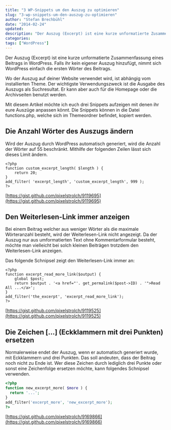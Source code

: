 ```yaml
---
title: "3 WP-Snippets um den Auszug zu optimieren"
slug: "3-wp-snippets-um-den-auszug-zu-optimieren"
author: "Stefan Brechbühl"
date: "2014-02-24"
updated:
description: "Der Auszug (Excerpt) ist eine kurze unformatierte Zusammenfassung eines Beitrags in WordPress. Falls ihr kein eigener Auszug hinzufügt, nimmt sich WordPress einfach die ersten Wörter des Beitrags."
categories:
tags: ["WordPress"]
---
```

Der Auszug (Excerpt) ist eine kurze unformatierte Zusammenfassung eines Beitrags in WordPress. Falls ihr kein eigener Auszug hinzufügt, nimmt sich WordPress einfach die ersten Wörter des Beitrags.

Wo der Auszug auf deiner Website verwendet wird, ist abhängig vom installierten Theme. Der wichtigste Verwendungszweck ist die Ausgabe des Auszugs als Suchresultat. Er kann aber auch für die Homepage oder die Archivseiten benutzt werden.

Mit diesem Artikel möchte ich euch drei Snippets aufzeigen mit denen ihr eure Auszüge anpassen könnt. Die Snippets können in die Datei functions.php, welche sich im Themeordner befindet, kopiert werden.

## Die Anzahl Wörter des Auszugs ändern

Wird der Auszug durch WordPress automatisch generiert, wird die Anzahl der Wörter auf 55 beschränkt. Mithilfe der folgenden Zeilen lässt sich dieses Limit ändern.

```
<?php
function custom_excerpt_length( $length ) {
	return 20;
}
add_filter( 'excerpt_length', 'custom_excerpt_length', 999 );
?>
```

[https://gist.github.com/pixelstrolch/9119695](https://gist.github.com/pixelstrolch/9119695)

## Den Weiterlesen-Link immer anzeigen

Bei einem Beitrag welcher aus weniger Wörter als die maximale Wörteranzahl besteht, wird der Weiterlesen-Link nicht angezeigt. Da der Auszug nur aus umformatierten Text ohne Kommentarformular besteht, möchte man vielleicht bei solch kleinen Beiträgen trotzdem den Weiterlesen-Link anzeigen.

Das folgende Schnipsel zeigt den Weiterlesen-Link immer an:

```
<?php
function excerpt_read_more_link($output) {
    global $post;
    return $output . '<a href="'. get_permalink($post->ID) . '">Read All ...</a>';
}
add_filter('the_excerpt', 'excerpt_read_more_link');
?>
```

[https://gist.github.com/pixelstrolch/9119525](https://gist.github.com/pixelstrolch/9119525)

## Die Zeichen [...] (Eckklammern mit drei Punkten) ersetzen

Normalerweise endet der Auszug, wenn er automatisch generiert wurde, mit Eckklammern und drei Punkten. Das soll andeuten, dass der Beitrag noch nicht zu Ende ist. Wer diese Zeichen durch lediglich drei Punkte oder sonst eine Zeichenfolge ersetzen möchte, kann folgendes Schnipsel verwenden.

``` php
<?php
function new_excerpt_more( $more ) {
  return '...';
}
add_filter('excerpt_more', 'new_excerpt_more');
?>
```

[https://gist.github.com/pixelstrolch/9169866](https://gist.github.com/pixelstrolch/9169866)

